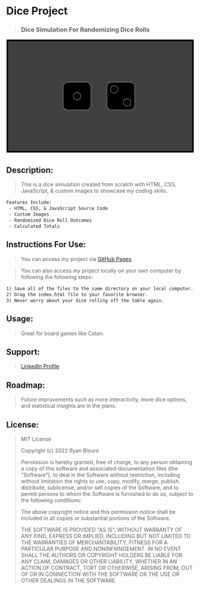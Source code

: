 # Dice Project
> ### Dice Simulation For Randomizing Dice Rolls

![Dice Project](Images/Dice-Image.png "Dice Project")
<!-- <img src="Images/Dice-Image.png" alt="Dice Project" width="1000" height="600"> -->

## Description:
> This is a dice simulation created from scratch with HTML, CSS, JavaScript, & custom images to showcase my coding skills.

    Features Include:
     - HTML, CSS, & JavaScript Source Code
     - Custom Images
     - Randomized Dice Roll Outcomes
     - Calculated Totals
   
## Instructions For Use:
> You can access my project via [GitHub Pages](https://ryanblount-2.github.io/dice-project/).

> You can also access my project locally on your own computer by following the following steps:    

    1) Save all of the files to the same directory on your local computer.
    2) Drag the index.html file to your favorite browser.
    3) Never worry about your dice rolling off the table again.

## Usage:
> Great for board games like Catan.

## Support: 
> [LinkedIn Profile](https://linkedin.com/in/ryanblount2)  

## Roadmap:
> Future improvements such as more interactivity, more dice options, and statistical insights are in the plans.

## License:
> MIT License
>
> Copyright (c) 2022 Ryan Blount
>
> Permission is hereby granted, free of charge, to any person obtaining a copy
> of this software and associated documentation files (the "Software"), to deal
> in the Software without restriction, including without limitation the rights
> to use, copy, modify, merge, publish, distribute, sublicense, and/or sell
> copies of the Software, and to permit persons to whom the Software is
> furnished to do so, subject to the following conditions:
>
> The above copyright notice and this permission notice shall be included in all
> copies or substantial portions of the Software.
>
> THE SOFTWARE IS PROVIDED "AS IS", WITHOUT WARRANTY OF ANY KIND, EXPRESS OR
> IMPLIED, INCLUDING BUT NOT LIMITED TO THE WARRANTIES OF MERCHANTABILITY,
> FITNESS FOR A PARTICULAR PURPOSE AND NONINFRINGEMENT. IN NO EVENT SHALL THE
> AUTHORS OR COPYRIGHT HOLDERS BE LIABLE FOR ANY CLAIM, DAMAGES OR OTHER
> LIABILITY, WHETHER IN AN ACTION OF CONTRACT, TORT OR OTHERWISE, ARISING FROM,
> OUT OF OR IN CONNECTION WITH THE SOFTWARE OR THE USE OR OTHER DEALINGS IN THE
> SOFTWARE.
